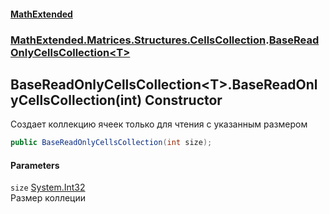 #### [MathExtended](index.md 'index')
### [MathExtended.Matrices.Structures.CellsCollection](MathExtended_Matrices_Structures_CellsCollection.md 'MathExtended.Matrices.Structures.CellsCollection').[BaseReadOnlyCellsCollection&lt;T&gt;](MathExtended_Matrices_Structures_CellsCollection_BaseReadOnlyCellsCollection_T_.md 'MathExtended.Matrices.Structures.CellsCollection.BaseReadOnlyCellsCollection&lt;T&gt;')
## BaseReadOnlyCellsCollection&lt;T&gt;.BaseReadOnlyCellsCollection(int) Constructor
Создает коллекцию ячеек только для чтения с указанным размером  
```csharp
public BaseReadOnlyCellsCollection(int size);
```
#### Parameters
<a name='MathExtended_Matrices_Structures_CellsCollection_BaseReadOnlyCellsCollection_T__BaseReadOnlyCellsCollection(int)_size'></a>
`size` [System.Int32](https://docs.microsoft.com/en-us/dotnet/api/System.Int32 'System.Int32')  
Размер коллеции
  
